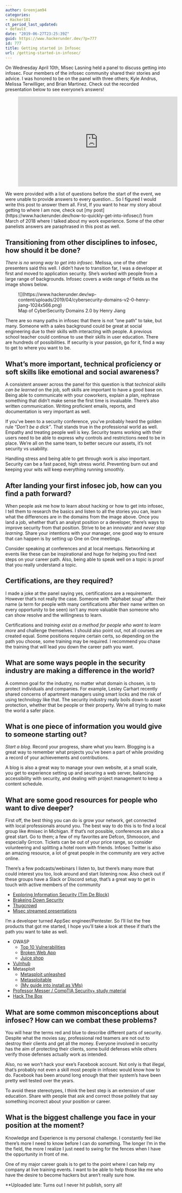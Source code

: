 ```yaml
---
author: Greenjam94
categories:
- Hacker101
ct_period_last_updated:
- default
date: "2019-06-27T23:25:39Z"
guid: https://www.hackerunder.dev/?p=777
id: 777
title: Getting started in Infosec
url: /getting-started-in-infosec/
---
```


On Wednesday April 10th, Misec Lasning held a panel to discuss getting into infosec. Four members of the infosec community shared their stories and advice. I was honored to be on the panel with three others; Kyle Andrus, Melissa Terwilliger, and Brian Martinez. Check out the recorded presentation below to see everyone’s answers!

<figure class="wp-block-embed-youtube wp-block-embed is-type-video is-provider-youtube wp-embed-aspect-16-9 wp-has-aspect-ratio"><div class="wp-block-embed__wrapper"><iframe allow="accelerometer; autoplay; encrypted-media; gyroscope; picture-in-picture" allowfullscreen="" frameborder="0" height="281" loading="lazy" src="https://www.youtube.com/embed/1vNMdUNy9Rk?feature=oembed" width="500"></iframe></div></figure>We were provided with a list of questions before the start of the event, we were unable to provide answers to every question… So I figured I would write this post to answer them all. First, If you want to hear my story about getting to where I am now, check out [my post](https://www.hackerunder.dev/how-to-quickly-get-into-infosec/) from March of 2018 where I talked about my work experience. Some of the other panelists answers are paraphrased in this post as well.

## Transitioning from other disciplines to infosec, how should it be done?

*There is no wrong way to get into infosec*. Melissa, one of the other presenters said this well. I didn’t have to transition far, I was a developer at first and moved to application security. She’s worked with people from a large range of backgrounds. Infosec covers a wide range of fields as the image shows below.

<figure class="wp-block-image">![](https://www.hackerunder.dev/wp-content/uploads/2019/04/cybersecurity-domains-v2-0-henry-jiang-1024x566.png)<figcaption>Map of CyberSecurity Domains 2.0 by Henry Jiang  
<https://taosecurity.blogspot.com/2017/03/cybersecurity-domains-mind-map.html></figcaption></figure>There are so many paths in infosec that there is not “one path” to take, but many. Someone with a sales background could be great at social engineering due to their skills with interacting with people. A previous school teacher could continue to use their skills in user education. There are hundreds of possibilities. If security is your passion, go for it, find a way to get to where you want to be.

## What’s more important, technical proficiency or soft skills like emotional and social awareness?

A consistent answer across the panel for this question is that *technical skills can be learned* on the job, soft skills are important to have a good base on. Being able to communicate with your coworkers, explain a plan, rephrase something that didn’t make sense the first time is invaluable. There’s also written communication. Writing proficient emails, reports, and documentation is very important as well.

If you’ve been to a security conference, you’ve probably heard the golden rule *“Don’t be a dick”*. That stands true in the professional world as well. Empathy and treating people well is key. Security teams working with their users need to be able to express why controls and restrictions need to be in place. We’re all on the same team, to better secure our assets, it’s not security vs usability.

Handling stress and being able to get through work is also important. Security can be a fast paced, high stress world. Preventing burn out and keeping your wits will keep everything running smoothly.

## After landing your first infosec job, how can you find a path forward? 

When people ask me how to learn about hacking or how to get into infosec, I tell them to research the basics and listen to all the stories you can, learn what the differences are in the domains from the image above. Once you land a job, whether that’s an analyst position or a developer, there’s ways to improve security from that position. Strive to be an innovator and *never stop learning*. Share your intentions with your manager, one good way to ensure that can happen is by setting up One on One meetings.

Consider speaking at conferences and at local meetups. Networking at events like these can be inspirational and huge for helping you find next steps on your career path. Also, being able to speak well on a topic is proof that you really understand a topic.

## Certifications, are they required?

I made a joke at the panel saying yes, certifications are a requirement. However that’s not really the case. Someone with “alphabet soup” after their name (a term for people with many certifications after their name written on every opportunity to be seen) isn’t any more valuable than someone who can show resolve and the willingness to learn.

Certifications and *training exist as a method for people who want to learn more* and challenge themselves. I should also point out, not all courses are created equal. Some positions require certain certs, so depending on the path you choose, some training may be required. I recommend you chase the training that will lead you down the career path you want.

## What are some ways people in the security industry are making a difference in the world?

A common goal for the industry, no matter what domain is chosen, is to protect individuals and companies. For example, Lesley Carhart recently shared concerns of apartment managers using smart locks and the risk of using technology like that. The security industry really boils down to asset protection, whether that be people or their property. We’re all trying to make the world a safer place.

## What is one piece of information you would give to someone starting out?

*Start a blog*. Record your progress, share what you learn. Blogging is a great way to remember what projects you’ve been a part of while providing a record of your achievements and contributions.

A blog is also a great way to manage your own website, at a small scale, you get to experience setting up and securing a web server, balancing accessibility with security, and dealing with project management to keep a content schedule.

## What are some good resources for people who want to dive deeper?

First off, the best thing you can do is grow your network, get connected with local professionals around you. The best way to do this is to find a local group like #misec in Michigan. If that’s not possible, conferences are also a great start. Go to them; a few of my favorites are Defcon, Shmoocon, and especially Grrcon. Tickets can be out of your price range, so consider volunteering and splitting a hotel room with friends. Infosec Twitter is also an amazing resource, a lot of great people in the community are very active online.

There’s a few podcasts/webinars I listen to, but there’s many more that could interest you too, look around and start listening now. Also check out if these groups have a Slack or Discord setup, that’s a great way to get in touch with active members of the community

- [Exploring Information Security (Tim De Block)](http://www.timothydeblock.com/eis)
- [Brakeing Down Security](https://www.brakeingsecurity.com/)
- [Thugcrowd](https://thugcrowd.com/)
- [Misec streamed presentations](https://www.youtube.com/channel/UCPgVdk4s2yzLPSuEs4FqUEg)

I’m a developer turned AppSec engineer/Pentester. So I’ll list the free products that got me started, I hope you’ll take a look at these if that’s the path you want to take as well.

- OWASP
    - [Top 10 Vulnerabilities](https://www.owasp.org/images/7/72/OWASP_Top_10-2017_%28en%29.pdf.pdf)
    - [Broken Web App](https://www.owasp.org/index.php/OWASP_Broken_Web_Applications_Project)
    - [Juice shop](https://www.owasp.org/index.php/Projects/OWASP_Juice_Shop)
- [Vulnhub](https://www.vulnhub.com/)
- Metasploit
    - [Metasploit unleashed](https://www.offensive-security.com/metasploit-unleashed/)
    - [Metasploitable](https://information.rapid7.com/download-metasploitable-2017.html)
    - [(My guide into install as VMs)](https://www.hackerunder.dev/installing-kali-metasploitable-virtualbox/)
- [Professor Messer / CompTIA Security+ study material](https://www.professormesser.com/security-plus/sy0-501/sy0-501-training-course/)
- [Hack The Box](https://www.hackthebox.eu/)

## What are some common misconceptions about infosec? How can we combat these problems?

You will hear the terms red and blue to describe different parts of security. Despite what the movies say, professional red teamers are not out to destroy their clients and get all the money. Everyone involved in security has the aim of protecting their clients, some build defenses while others verify those defenses actually work as intended.

Also, no we won’t hack your exe’s Facebook account. Not only is that illegal, that’s probably not even a skill most people in infosec would know how to do. Facebook has been around long enough that their system’s have been pretty well tested over the years.

To avoid these stereotypes, I think the best step is an extension of user education. Share with people that ask and correct those politely that say something incorrect about your position or career.

## What is the biggest challenge you face in your position at the moment?

Knowledge and Experience is my personal challenge. I constantly feel like there’s more I need to know before I can do something. The longer I’m in the the field, the more I realize I just need to swing for the fences when I have the opportunity in front of me.

One of my major career goals is to get to the point where I can help my company at live training events. I want to be able to help those like me who have the desire to become hackers but aren’t really sure how.

\*\*Uploaded late: Turns out I never hit publish, sorry all!
